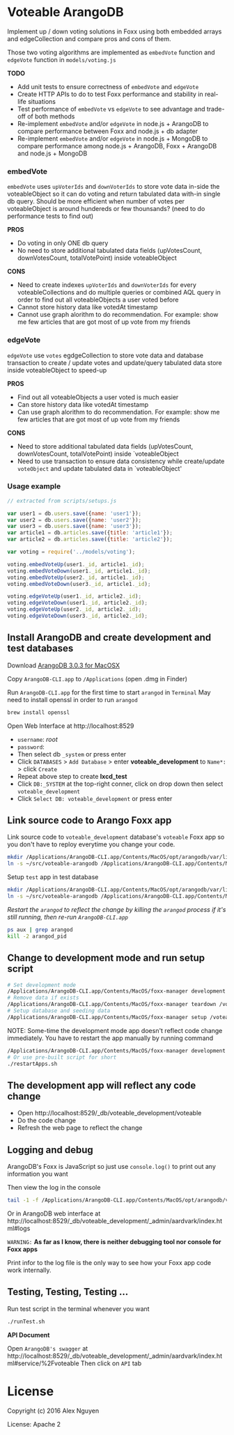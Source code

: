 # Voteable ArangoDB

Implement up / down voting solutions in Foxx using both embedded arrays and edgeCollection and compare pros and cons of them. 

Those two voting algorithms are implemented as `embedVote` function and `edgeVote` function in `models/voting.js`

**TODO**
 * Add unit tests to ensure correctness of `embedVote` and `edgeVote`
 * Create HTTP APIs to do to test Foxx performance and stability in real-life situations
 * Test performance of `embedVote` vs `edgeVote` to see advantage and trade-off of both methods
 * Re-implement `embedVote` and/or `edgeVote` in node.js + ArangoDB to compare performance between Foxx and node.js + db adapter
 * Re-implement `embedVote` and/or `edgeVote` in node.js + MongoDB to compare performance among node.js + ArangoDB, Foxx + ArangoDB and node.js + MongoDB

### embedVote
`embedVote` uses `upVoterIds` and `downVoterIds` to store vote data in-side the voteableObject so it can 
do voting and return tabulated data with-in single db query. Should be more efficient when number of votes per voteableObject is around hundereds or few thounsands? (need to do performance tests to find out)

**PROS**
 * Do voting in only ONE db query
 * No need to store additional tabulated data fields (upVotesCount, downVotesCount, totalVotePoint) inside voteableObject

**CONS**
 * Need to create indexes `upVoterIds` and `downVoterIds` for every voteableCollections and do multiple queries or combined AQL query in order to find out all voteableObjects a user voted before
 * Cannot store history data like votedAt timestamp
 * Cannot use graph alorithm to do recommendation. For example: show me few articles that are got most of up vote from my friends

### edgeVote
`edgeVote` use `votes` egdgeCollection to store vote data and database transaction to create / update votes and update/query tabulated data store inside voteableObject to speed-up

**PROS**
 * Find out all voteableObjects a user voted is much easier
 * Can store history data like votedAt timestamp
 * Can use graph alorithm to do recommendation. For example: show me few articles that are got most of up vote from my friends

**CONS**
 * Need to store additional tabulated data fields (upVotesCount, downVotesCount, totalVotePoint) inside `voteableObject
 * Need to use transaction to ensure data consistency while create/update `voteObject` and update tabulated data in `voteableObject'
 

### Usage example

```js
// extracted from scripts/setups.js

var user1 = db.users.save({name: 'user1'});
var user2 = db.users.save({name: 'user2'});
var user3 = db.users.save({name: 'user3'});
var article1 = db.articles.save({title: 'article1'});
var article2 = db.articles.save({title: 'article2'});

var voting = require('../models/voting');

voting.embedVoteUp(user1._id, article1._id);
voting.embedVoteDown(user1._id, article1._id);
voting.embedVoteUp(user2._id, article1._id);
voting.embedVoteDown(user3._id, article1._id);

voting.edgeVoteUp(user1._id, article2._id);
voting.edgeVoteDown(user1._id, article2._id);
voting.edgeVoteUp(user2._id, article2._id);
voting.edgeVoteDown(user3._id, article2._id);
```

## Install ArangoDB and create development and test databases

Download [ArangoDB 3.0.3 for MacOSX](https://www.arangodb.com/repositories/MacOSX-10.8/x86_64/ArangoDB-3.0.3-CLI-MacOS-10.8-x86_64.dmg)

Copy `ArangoDB-CLI.app` to `/Applications` (open .dmg in Finder)

Run `ArangoDB-CLI.app` for the first time to start `arangod` in `Terminal`
May need to install openssl in order to run `arangod`
```bash
brew install openssl
```

Open Web Interface at http://localhost:8529

* `username`: *root*
* `password`:
* Then select db `_system` or press enter
* Click `DATABASES` > `Add Database` > enter **voteable_development** to `Name*:` > click `Create`
* Repeat above step to create **lxcd_test**
* Click `DB:_SYSTEM` at the top-right conner, click on drop down then select `voteable_development`
* Click `Select DB: voteable_development` or press enter


## Link source code to Arango Foxx app
Link source code to `voteable_development` database's `voteable` Foxx app so you don't have to reploy everytime you change your code.

```bash
mkdir /Applications/ArangoDB-CLI.app/Contents/MacOS/opt/arangodb/var/lib/arangodb3-apps/_db/voteable_development/voteable
ln -s ~/src/voteable-arangodb /Applications/ArangoDB-CLI.app/Contents/MacOS/opt/arangodb/var/lib/arangodb3-apps/_db/voteable_development/voteable/APP
```

Setup `test` app in test database
```bash
mkdir /Applications/ArangoDB-CLI.app/Contents/MacOS/opt/arangodb/var/lib/arangodb3-apps/_db/voteable_test/voteable
ln -s ~/src/voteable-arangodb /Applications/ArangoDB-CLI.app/Contents/MacOS/opt/arangodb/var/lib/arangodb3-apps/_db/voteable_test/voteable/APP
```

*Restart the `arangod` to reflect the change by killing the `arangod` process if it's still running, then re-run `ArangoDB-CLI.app`*
```bash
ps aux | grep arangod
kill -2 arangod_pid
```

## Change to development mode and run setup script

```bash
# Set development mode
/Applications/ArangoDB-CLI.app/Contents/MacOS/foxx-manager development /voteable --server.database voteable_development --server.authentication false
# Remove data if exists
/Applications/ArangoDB-CLI.app/Contents/MacOS/foxx-manager teardown /voteable --server.database voteable_development --server.authentication false
# Setup database and seeding data
/Applications/ArangoDB-CLI.app/Contents/MacOS/foxx-manager setup /voteable --server.database voteable_development --server.authentication false
```

NOTE: Some-time the development mode app doesn't reflect code change immediately. You have to restart the app manually by running command
```bash
/Applications/ArangoDB-CLI.app/Contents/MacOS/foxx-manager development /voteable --server.database voteable_development --server.authentication false
# Or use pre-built script for short
./restartApps.sh
```


## The development app will reflect any code change

* Open http://localhost:8529/_db/voteable_development/voteable
* Do the code change
* Refresh the web page to reflect the change

## Logging and debug

ArangoDB's Foxx is JavaScript so just use `console.log()` to print out any information you want

Then view the log in the console
```bash
tail -1 -f /Applications/ArangoDB-CLI.app/Contents/MacOS/opt/arangodb/var/log/arangodb3/arangod.log
```

Or in ArangoDB web interface at http://localhost:8529/_db/voteable_development/_admin/aardvark/index.html#logs

`WARNING:` **As far as I know, there is neither debugging tool nor console for Foxx apps**

Print infor to the log file is the only way to see how your Foxx app code work internally.

## Testing, Testing, Testing ...

Run test script in the terminal whenever you want
```bash
./runTest.sh
```

**API Document**

Open `ArangoDB's swagger` at http://localhost:8529/_db/voteable_development/_admin/aardvark/index.html#service/%2Fvoteable
Then click on `API` tab

# License

Copyright (c) 2016 Alex Nguyen

License: Apache 2